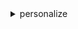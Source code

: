 <details><summary>personalize</summary><blockquote>

- **<details><summary>create-batch-inference-job</summary><blockquote>**

  * --job-name
  * --solution-version-arn
  * --filter-arn
  * --num-results
  * --job-input
  * --job-output
  * --role-arn
  * --batch-inference-job-config
  * --cli-input-json
  * --cli-input-yaml
  * --generate-cli-skeleton


- **<details><summary>create-campaign</summary><blockquote>**

  * --name
  * --solution-version-arn
  * --min-provisioned-tps
  * --campaign-config
  * --cli-input-json
  * --cli-input-yaml
  * --generate-cli-skeleton


- **<details><summary>create-dataset</summary><blockquote>**

  * --name
  * --schema-arn
  * --dataset-group-arn
  * --dataset-type
  * --cli-input-json
  * --cli-input-yaml
  * --generate-cli-skeleton


- **<details><summary>create-dataset-export-job</summary><blockquote>**

  * --job-name
  * --dataset-arn
  * --ingestion-mode
  * --role-arn
  * --job-output
  * --cli-input-json
  * --cli-input-yaml
  * --generate-cli-skeleton


- **<details><summary>create-dataset-group</summary><blockquote>**

  * --name
  * --role-arn
  * --kms-key-arn
  * --cli-input-json
  * --cli-input-yaml
  * --generate-cli-skeleton


- **<details><summary>create-dataset-import-job</summary><blockquote>**

  * --job-name
  * --dataset-arn
  * --data-source
  * --role-arn
  * --cli-input-json
  * --cli-input-yaml
  * --generate-cli-skeleton


- **<details><summary>create-event-tracker</summary><blockquote>**

  * --name
  * --dataset-group-arn
  * --cli-input-json
  * --cli-input-yaml
  * --generate-cli-skeleton


- **<details><summary>create-filter</summary><blockquote>**

  * --name
  * --dataset-group-arn
  * --filter-expression
  * --cli-input-json
  * --cli-input-yaml
  * --generate-cli-skeleton


- **<details><summary>create-schema</summary><blockquote>**

  * --name
  * --schema
  * --cli-input-json
  * --cli-input-yaml
  * --generate-cli-skeleton


- **<details><summary>create-solution</summary><blockquote>**

  * --name
  * --perform-hpo
  * --no-perform-hpo
  * --perform-auto-ml
  * --no-perform-auto-ml
  * --recipe-arn
  * --dataset-group-arn
  * --event-type
  * --solution-config
  * --cli-input-json
  * --cli-input-yaml
  * --generate-cli-skeleton


- **<details><summary>create-solution-version</summary><blockquote>**

  * --solution-arn
  * --training-mode
  * --cli-input-json
  * --cli-input-yaml
  * --generate-cli-skeleton


- **<details><summary>delete-campaign</summary><blockquote>**

  * --campaign-arn
  * --cli-input-json
  * --cli-input-yaml
  * --generate-cli-skeleton


- **<details><summary>delete-dataset</summary><blockquote>**

  * --dataset-arn
  * --cli-input-json
  * --cli-input-yaml
  * --generate-cli-skeleton


- **<details><summary>delete-dataset-group</summary><blockquote>**

  * --dataset-group-arn
  * --cli-input-json
  * --cli-input-yaml
  * --generate-cli-skeleton


- **<details><summary>delete-event-tracker</summary><blockquote>**

  * --event-tracker-arn
  * --cli-input-json
  * --cli-input-yaml
  * --generate-cli-skeleton


- **<details><summary>delete-filter</summary><blockquote>**

  * --filter-arn
  * --cli-input-json
  * --cli-input-yaml
  * --generate-cli-skeleton


- **<details><summary>delete-schema</summary><blockquote>**

  * --schema-arn
  * --cli-input-json
  * --cli-input-yaml
  * --generate-cli-skeleton


- **<details><summary>delete-solution</summary><blockquote>**

  * --solution-arn
  * --cli-input-json
  * --cli-input-yaml
  * --generate-cli-skeleton


- **<details><summary>describe-algorithm</summary><blockquote>**

  * --algorithm-arn
  * --cli-input-json
  * --cli-input-yaml
  * --generate-cli-skeleton


- **<details><summary>describe-batch-inference-job</summary><blockquote>**

  * --batch-inference-job-arn
  * --cli-input-json
  * --cli-input-yaml
  * --generate-cli-skeleton


- **<details><summary>describe-campaign</summary><blockquote>**

  * --campaign-arn
  * --cli-input-json
  * --cli-input-yaml
  * --generate-cli-skeleton


- **<details><summary>describe-dataset</summary><blockquote>**

  * --dataset-arn
  * --cli-input-json
  * --cli-input-yaml
  * --generate-cli-skeleton


- **<details><summary>describe-dataset-export-job</summary><blockquote>**

  * --dataset-export-job-arn
  * --cli-input-json
  * --cli-input-yaml
  * --generate-cli-skeleton


- **<details><summary>describe-dataset-group</summary><blockquote>**

  * --dataset-group-arn
  * --cli-input-json
  * --cli-input-yaml
  * --generate-cli-skeleton


- **<details><summary>describe-dataset-import-job</summary><blockquote>**

  * --dataset-import-job-arn
  * --cli-input-json
  * --cli-input-yaml
  * --generate-cli-skeleton


- **<details><summary>describe-event-tracker</summary><blockquote>**

  * --event-tracker-arn
  * --cli-input-json
  * --cli-input-yaml
  * --generate-cli-skeleton


- **<details><summary>describe-feature-transformation</summary><blockquote>**

  * --feature-transformation-arn
  * --cli-input-json
  * --cli-input-yaml
  * --generate-cli-skeleton


- **<details><summary>describe-filter</summary><blockquote>**

  * --filter-arn
  * --cli-input-json
  * --cli-input-yaml
  * --generate-cli-skeleton


- **<details><summary>describe-recipe</summary><blockquote>**

  * --recipe-arn
  * --cli-input-json
  * --cli-input-yaml
  * --generate-cli-skeleton


- **<details><summary>describe-schema</summary><blockquote>**

  * --schema-arn
  * --cli-input-json
  * --cli-input-yaml
  * --generate-cli-skeleton


- **<details><summary>describe-solution</summary><blockquote>**

  * --solution-arn
  * --cli-input-json
  * --cli-input-yaml
  * --generate-cli-skeleton


- **<details><summary>describe-solution-version</summary><blockquote>**

  * --solution-version-arn
  * --cli-input-json
  * --cli-input-yaml
  * --generate-cli-skeleton


- **<details><summary>get-solution-metrics</summary><blockquote>**

  * --solution-version-arn
  * --cli-input-json
  * --cli-input-yaml
  * --generate-cli-skeleton


- **<details><summary>help</summary><blockquote>**

  * 


- **<details><summary>list-batch-inference-jobs</summary><blockquote>**

  * --solution-version-arn
  * --cli-input-json
  * --cli-input-yaml
  * --starting-token
  * --page-size
  * --max-items
  * --generate-cli-skeleton


- **<details><summary>list-campaigns</summary><blockquote>**

  * --solution-arn
  * --cli-input-json
  * --cli-input-yaml
  * --starting-token
  * --page-size
  * --max-items
  * --generate-cli-skeleton


- **<details><summary>list-dataset-export-jobs</summary><blockquote>**

  * --dataset-arn
  * --cli-input-json
  * --cli-input-yaml
  * --starting-token
  * --page-size
  * --max-items
  * --generate-cli-skeleton


- **<details><summary>list-dataset-groups</summary><blockquote>**

  * --cli-input-json
  * --cli-input-yaml
  * --starting-token
  * --page-size
  * --max-items
  * --generate-cli-skeleton


- **<details><summary>list-dataset-import-jobs</summary><blockquote>**

  * --dataset-arn
  * --cli-input-json
  * --cli-input-yaml
  * --starting-token
  * --page-size
  * --max-items
  * --generate-cli-skeleton


- **<details><summary>list-datasets</summary><blockquote>**

  * --dataset-group-arn
  * --cli-input-json
  * --cli-input-yaml
  * --starting-token
  * --page-size
  * --max-items
  * --generate-cli-skeleton


- **<details><summary>list-event-trackers</summary><blockquote>**

  * --dataset-group-arn
  * --cli-input-json
  * --cli-input-yaml
  * --starting-token
  * --page-size
  * --max-items
  * --generate-cli-skeleton


- **<details><summary>list-filters</summary><blockquote>**

  * --dataset-group-arn
  * --cli-input-json
  * --cli-input-yaml
  * --starting-token
  * --page-size
  * --max-items
  * --generate-cli-skeleton


- **<details><summary>list-recipes</summary><blockquote>**

  * --recipe-provider
  * --cli-input-json
  * --cli-input-yaml
  * --starting-token
  * --page-size
  * --max-items
  * --generate-cli-skeleton


- **<details><summary>list-schemas</summary><blockquote>**

  * --cli-input-json
  * --cli-input-yaml
  * --starting-token
  * --page-size
  * --max-items
  * --generate-cli-skeleton


- **<details><summary>list-solutions</summary><blockquote>**

  * --dataset-group-arn
  * --cli-input-json
  * --cli-input-yaml
  * --starting-token
  * --page-size
  * --max-items
  * --generate-cli-skeleton


- **<details><summary>list-solution-versions</summary><blockquote>**

  * --solution-arn
  * --cli-input-json
  * --cli-input-yaml
  * --starting-token
  * --page-size
  * --max-items
  * --generate-cli-skeleton


- **<details><summary>stop-solution-version-creation</summary><blockquote>**

  * --solution-version-arn
  * --cli-input-json
  * --cli-input-yaml
  * --generate-cli-skeleton


- **<details><summary>update-campaign</summary><blockquote>**

  * --campaign-arn
  * --solution-version-arn
  * --min-provisioned-tps
  * --campaign-config
  * --cli-input-json
  * --cli-input-yaml
  * --generate-cli-skeleton


</blockquote></details>
</blockquote></details>
</blockquote></details>
</blockquote></details>
</blockquote></details>
</blockquote></details>
</blockquote></details>
</blockquote></details>
</blockquote></details>
</blockquote></details>
</blockquote></details>
</blockquote></details>
</blockquote></details>
</blockquote></details>
</blockquote></details>
</blockquote></details>
</blockquote></details>
</blockquote></details>
</blockquote></details>
</blockquote></details>
</blockquote></details>
</blockquote></details>
</blockquote></details>
</blockquote></details>
</blockquote></details>
</blockquote></details>
</blockquote></details>
</blockquote></details>
</blockquote></details>
</blockquote></details>
</blockquote></details>
</blockquote></details>
</blockquote></details>
</blockquote></details>
</blockquote></details>
</blockquote></details>
</blockquote></details>
</blockquote></details>
</blockquote></details>
</blockquote></details>
</blockquote></details>
</blockquote></details>
</blockquote></details>
</blockquote></details>
</blockquote></details>
</blockquote></details>
</blockquote></details>
</blockquote></details>
</blockquote></details>
